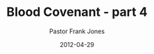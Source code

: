 ---
lunr: "true"
title: "Blood Covenant - part 4"
author: "Pastor Frank Jones"
postDate: "04-29-2012"
date: 2012-04-29
category: "sermons"
slug: "2012/04/04292012ffc"
icon: microphone
audioLink: "04292012ffc"
tags: [covenant]
mp3: "04292012ffc/04292012.mp3"
ogg: "04292012ffc/04292012.ogg"
linkurl: "https://archive.org/download/04292012ffc/04292012ffc_files.xml"
ipath: "https://archive.org/download/04292012ffc/04292012.mp3"
layout: sermon.html
---